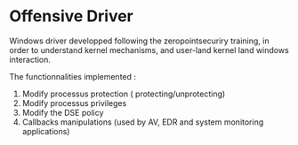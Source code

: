 # Offensive Driver

Windows driver developped following the zeropointsecuriry training, in order to understand kernel mechanisms, and user-land kernel land windows interaction.

The functionnalities implemented :
1. Modify processus protection ( protecting/unprotecting)
2. Modify processus privileges
3. Modify the DSE policy
4. Callbacks manipulations (used by AV, EDR and system monitoring applications)
